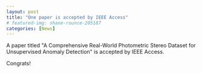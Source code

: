 ```yaml
---
layout: post
title: "One paper is accepted by IEEE Access"
# featured-img: shane-rounce-205187
categories: [News]
---
```


A paper titled "A Comprehensive Real-World Photometric Stereo Dataset for Unsupervised Anomaly Detection" is accepted by IEEE Access.

Congrats!
